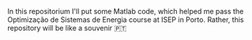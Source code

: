 In this repositorium I'll put some Matlab code, which helped me pass the Optimização de Sistemas de Energia course at ISEP in Porto. Rather, this repository will be like a souvenir 🇵🇹
